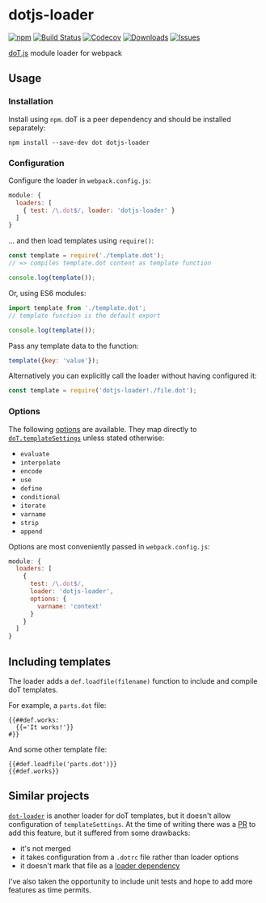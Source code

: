 # dotjs-loader

[![npm](https://img.shields.io/npm/v/dotjs-loader.svg)](https://www.npmjs.com/package/dotjs-loader)
[![Build Status](https://travis-ci.org/simpleigh/dotjs-loader.svg?branch=master)](https://travis-ci.org/simpleigh/dotjs-loader)
[![Codecov](https://img.shields.io/codecov/c/github/simpleigh/dotjs-loader.svg)](https://codecov.io/gh/simpleigh/dotjs-loader)
[![Downloads](https://img.shields.io/npm/dt/dotjs-loader.svg)](https://www.npmjs.com/package/dotjs-loader)
[![Issues](https://img.shields.io/github/issues/simpleigh/dotjs-loader.svg)](https://github.com/simpleigh/dotjs-loader/issues)

[doT.js](http://olado.github.io/doT/) module loader for webpack

## Usage

### Installation

Install using `npm`.
doT is a peer dependency and should be installed separately:

```shell
npm install --save-dev dot dotjs-loader
```

### Configuration

Configure the loader in `webpack.config.js`:

```javascript
module: {
  loaders: [
    { test: /\.dot$/, loader: 'dotjs-loader' }
  ]
}
```

... and then load templates using `require()`:

```javascript
const template = require('./template.dot');
// => compiles template.dot content as template function

console.log(template());
```

Or, using ES6 modules:

```javascript
import template from './template.dot';
// template function is the default export

console.log(template());
```

Pass any template data to the function:

```javascript
template({key: 'value'});
```

Alternatively you can explicitly call the loader without having configured it:

```javascript
const template = require('dotjs-loader!./file.dot');
```

### Options

The following [options](https://webpack.js.org/configuration/module/#useentry)
are available.
They map directly to [`doT.templateSettings`](http://olado.github.io/doT/)
unless stated otherwise:

* `evaluate`
* `interpolate`
* `encode`
* `use`
* `define`
* `conditional`
* `iterate`
* `varname`
* `strip`
* `append`

Options are most conveniently passed in `webpack.config.js`:

```javascript
module: {
  loaders: [
    {
      test: /\.dot$/,
      loader: 'dotjs-loader',
      options: {
        varname: 'context'
      }
    }
  ]
}
```

## Including templates

The loader adds a `def.loadfile(filename)` function to include and compile doT templates.

For example, a `parts.dot` file:

```
{{##def.works:
  {{='It works!'}}
#}}
```

And some other template file:

```
{{#def.loadfile('parts.dot')}}
{{#def.works}}
```   

## Similar projects

[`dot-loader`](https://github.com/ross-pfahler/dot-loader) is another loader
for doT templates, but it doesn't allow configuration of `templateSettings`.
At the time of writing there was a
[PR](https://github.com/ross-pfahler/dot-loader/pull/7) to add this feature,
but it suffered from some drawbacks:
* it's not merged
* it takes configuration from a `.dotrc` file rather than loader options
* it doesn't mark that file as a [loader dependency](https://webpack.js.org/contribute/writing-a-loader/#loader-dependencies)

I've also taken the opportunity to include unit tests and hope to add more
features as time permits.
